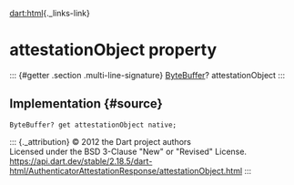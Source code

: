 [dart:html](../../dart-html/dart-html-library){._links-link}

attestationObject property
==========================

::: {#getter .section .multi-line-signature}
[ByteBuffer](../../dart-typed_data/bytebuffer-class)? attestationObject
:::

Implementation {#source}
--------------

``` {.language-dart data-language="dart"}
ByteBuffer? get attestationObject native;
```

::: {._attribution}
© 2012 the Dart project authors\
Licensed under the BSD 3-Clause \"New\" or \"Revised\" License.\
<https://api.dart.dev/stable/2.18.5/dart-html/AuthenticatorAttestationResponse/attestationObject.html>
:::
